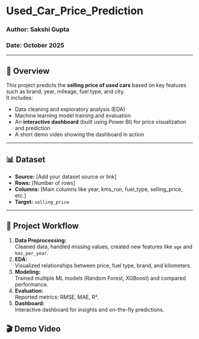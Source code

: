 # Used_Car_Price_Prediction

### Author: Sakshi Gupta
### Date: October 2025

---

## 📘 Overview
This project predicts the **selling price of used cars** based on key features such as brand, year, mileage, fuel type, and city.  
It includes:
- Data cleaning and exploratory analysis (EDA)
- Machine learning model training and evaluation
- An **interactive dashboard** (built using Power BI) for price visualization and prediction
- A short demo video showing the dashboard in action

---
## 📊 Dataset
- **Source:** [Add your dataset source or link]
- **Rows:** [Number of rows]
- **Columns:** [Main columns like year, kms_run, fuel_type, selling_price, etc.]
- **Target:** `selling_price`

---

## 🧠 Project Workflow
1. **Data Preprocessing:**  
   Cleaned data, handled missing values, created new features like `age` and `kms_per_year`.
2. **EDA:**  
   Visualized relationships between price, fuel type, brand, and kilometers.
3. **Modeling:**  
   Trained multiple ML models (Random Forest, XGBoost) and compared performance.
4. **Evaluation:**  
   Reported metrics: RMSE, MAE, R².
5. **Dashboard:**  
   Interactive dashboard for insights and on-the-fly predictions.

## 🎬 Demo Video
[Watch Dashboard Demo]: https://drive.google.com/file/d/1dkUVHTghRBJoh4_phPa6Kmc32y51lc7O/view?usp=sharing

